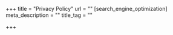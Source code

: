 +++
title = "Privacy Policy"
url = ""
[search_engine_optimization]
meta_description = ""
title_tag = ""

+++
